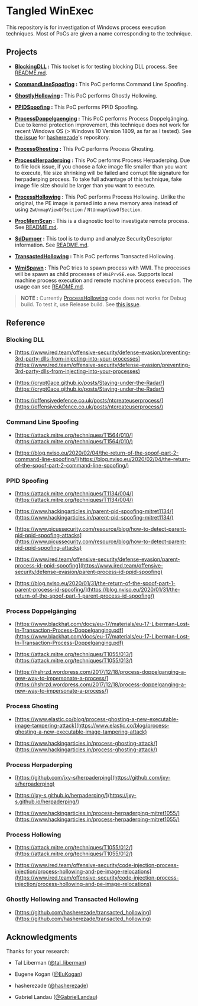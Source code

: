 # Tangled WinExec

This repository is for investigation of Windows process execution techniques.
Most of PoCs are given a name corresponding to the technique.



## Projects

* __[BlockingDLL](./BlockingDLL) :__ This toolset is for testing blocking DLL process. See [README.md](./BlockingDLL/README.md).

* __[CommandLineSpoofing](./CommandLineSpoofing) :__ This PoC performs Command Line Spoofing.

* __[GhostlyHollowing](./GhostlyHollowing) :__ This PoC performs Ghostly Hollowing.

* __[PPIDSpoofing](./PPIDSpoofing) :__ This PoC performs PPID Spoofing.

* __[ProcessDoppelgaenging](./ProcessDoppelgaenging) :__ This PoC performs Process Doppelgänging. Due to kernel protection improvement, this technique does not work for recent Windows OS (> Windows 10 Version 1809, as far as I tested). See [the issue](https://github.com/hasherezade/process_doppelganging/issues/3) for [hasherezade](https://twitter.com/hasherezade)'s repository.

* __[ProcessGhosting](./ProcessGhosting) :__ This PoC performs Process Ghosting.

* __[ProcessHerpaderping](./ProcessHerpaderping) :__ This PoC performs Process Herpaderping. Due to file lock issue, if you choose a fake image file smaller than you want to execute, file size shrinking will be failed and corrupt file signature for herpaderping process. To take full advantage of this technique, fake image file size should be larger than you want to execute.

* __[ProcessHollowing](./ProcessHollowing) :__ This PoC performs Process Hollowing. Unlike the original, the PE image is parsed into a new memory area instead of using `ZwUnmapViewOfSection` / `NtUnmapViewOfSection`.

* __[ProcMemScan](./ProcMemScan) :__ This is a diagnostic tool to investigate remote process. See [README.md](./ProcMemScan/README.md).

* __[SdDumper](./SdDumper/) :__ This tool is to dump and analyze SecurityDescriptor information. See [README.md](./SdDumper/README.md).

* __[TransactedHollowing](./TransactedHollowing) :__ This PoC performs Transacted Hollowing.

* __[WmiSpawn](./WmiSpawn) :__ This PoC tries to spawn process with WMI. The processes will be spawn as child processes of `WmiPrvSE.exe`. Supports local machine process execution and remote machine process execution. The usage can see [README.md](./WmiSpawn/README.md).

> __NOTE :__ Currently [ProcessHollowing](./ProcessGhosting) code does not works for Debug build. To test it, use Release build. See [this issue](https://github.com/daem0nc0re/TangledWinExec/issues/1).


## Reference

### Blocking DLL

* [https://www.ired.team/offensive-security/defense-evasion/preventing-3rd-party-dlls-from-injecting-into-your-processes](https://www.ired.team/offensive-security/defense-evasion/preventing-3rd-party-dlls-from-injecting-into-your-processes)

* [https://crypt0ace.github.io/posts/Staying-under-the-Radar/](https://crypt0ace.github.io/posts/Staying-under-the-Radar/)

* [https://offensivedefence.co.uk/posts/ntcreateuserprocess/](https://offensivedefence.co.uk/posts/ntcreateuserprocess/)

### Command Line Spoofing

* [https://attack.mitre.org/techniques/T1564/010/](https://attack.mitre.org/techniques/T1564/010/)

* [https://blog.nviso.eu/2020/02/04/the-return-of-the-spoof-part-2-command-line-spoofing/](https://blog.nviso.eu/2020/02/04/the-return-of-the-spoof-part-2-command-line-spoofing/)

### PPID Spoofing

* [https://attack.mitre.org/techniques/T1134/004/](https://attack.mitre.org/techniques/T1134/004/)

* [https://www.hackingarticles.in/parent-pid-spoofing-mitret1134/](https://www.hackingarticles.in/parent-pid-spoofing-mitret1134/)

* [https://www.picussecurity.com/resource/blog/how-to-detect-parent-pid-ppid-spoofing-attacks](https://www.picussecurity.com/resource/blog/how-to-detect-parent-pid-ppid-spoofing-attacks)

* [https://www.ired.team/offensive-security/defense-evasion/parent-process-id-ppid-spoofing](https://www.ired.team/offensive-security/defense-evasion/parent-process-id-ppid-spoofing)

* [https://blog.nviso.eu/2020/01/31/the-return-of-the-spoof-part-1-parent-process-id-spoofing/](https://blog.nviso.eu/2020/01/31/the-return-of-the-spoof-part-1-parent-process-id-spoofing/)


### Process Doppelgänging

* [https://www.blackhat.com/docs/eu-17/materials/eu-17-Liberman-Lost-In-Transaction-Process-Doppelganging.pdf](https://www.blackhat.com/docs/eu-17/materials/eu-17-Liberman-Lost-In-Transaction-Process-Doppelganging.pdf)

* [https://attack.mitre.org/techniques/T1055/013/](https://attack.mitre.org/techniques/T1055/013/)

* [https://hshrzd.wordpress.com/2017/12/18/process-doppelganging-a-new-way-to-impersonate-a-process/](https://hshrzd.wordpress.com/2017/12/18/process-doppelganging-a-new-way-to-impersonate-a-process/)


### Process Ghosting

* [https://www.elastic.co/blog/process-ghosting-a-new-executable-image-tampering-attack](https://www.elastic.co/blog/process-ghosting-a-new-executable-image-tampering-attack)

* [https://www.hackingarticles.in/process-ghosting-attack/](https://www.hackingarticles.in/process-ghosting-attack/)


### Process Herpaderping

* [https://github.com/jxy-s/herpaderping](https://github.com/jxy-s/herpaderping)

* [https://jxy-s.github.io/herpaderping/](https://jxy-s.github.io/herpaderping/)

* [https://www.hackingarticles.in/process-herpaderping-mitret1055/](https://www.hackingarticles.in/process-herpaderping-mitret1055/)

### Process Hollowing

* [https://attack.mitre.org/techniques/T1055/012/](https://attack.mitre.org/techniques/T1055/012/)

* [https://www.ired.team/offensive-security/code-injection-process-injection/process-hollowing-and-pe-image-relocations](https://www.ired.team/offensive-security/code-injection-process-injection/process-hollowing-and-pe-image-relocations)


### Ghostly Hollowing and Transacted Hollowing

* [https://github.com/hasherezade/transacted_hollowing](https://github.com/hasherezade/transacted_hollowing)


## Acknowledgments

Thanks for your research:

* Tal Liberman ([@tal_liberman](https://twitter.com/tal_liberman))

* Eugene Kogan ([@EuKogan](https://twitter.com/EuKogan))

* hasherezade ([@hasherezade](https://twitter.com/hasherezade))

* Gabriel Landau ([@GabrielLandau](https://twitter.com/GabrielLandau))
